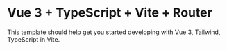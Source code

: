 # Vue 3 + TypeScript + Vite + Router

This template should help get you started developing with Vue 3, Tailwind, TypeScript in Vite. 
